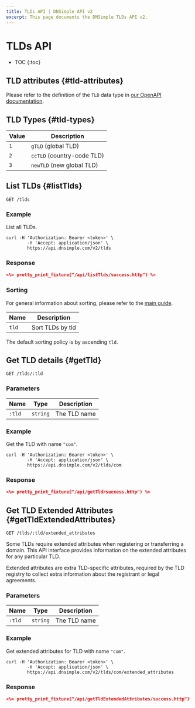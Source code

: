 ```yaml
---
title: TLDs API | DNSimple API v2
excerpt: This page documents the DNSimple TLDs API v2.
---
```


# TLDs API

* TOC
{:toc}


## TLD attributes {#tld-attributes}

Please refer to the definition of the `TLD` data type in [our OpenAPI documentation](/v2/openapi.yml).

## TLD Types {#tld-types}

Value | Description
------|------------
`1`   | `gTLD` (global TLD)
`2`   | `ccTLD` (country-code TLD)
`3`   | `newTLD` (new global TLD)


## List TLDs {#listTlds}

~~~
GET /tlds
~~~

### Example

List all TLDs.

~~~shell
curl -H 'Authorization: Bearer <token>' \
        -H 'Accept: application/json' \
        https://api.dnsimple.com/v2/tlds
~~~

### Response

~~~json
<%= pretty_print_fixture("/api/listTlds/success.http") %>
~~~

### Sorting

For general information about sorting, please refer to the [main guide](/v2/#sorting).

Name | Description
-----|------------
`tld` | Sort TLDs by tld

The default sorting policy is by ascending `tld`.


## Get TLD details {#getTld}

~~~
GET /tlds/:tld
~~~

### Parameters

Name | Type | Description
-----|------|------------
`:tld` | `string` | The TLD name

### Example

Get the TLD with name `"com"`.

~~~shell
curl -H 'Authorization: Bearer <token>' \
        -H 'Accept: application/json' \
        https://api.dnsimple.com/v2/tlds/com
~~~

### Response

~~~json
<%= pretty_print_fixture("/api/getTld/success.http") %>
~~~


## Get TLD Extended Attributes {#getTldExtendedAttributes}

~~~
GET /tlds/:tld/extended_attributes
~~~

Some TLDs require extended attributes when registering or transferring a domain.
This API interface provides information on the extended attributes for any particular TLD.

Extended attributes are extra TLD-specific attributes, required by the TLD registry to collect extra information about the registrant or legal agreements.

### Parameters

Name | Type | Description
-----|------|------------
`:tld` | `string` | The TLD name

### Example

Get extended attributes for TLD with name `"com"`.

~~~shell
curl -H 'Authorization: Bearer <token>' \
        -H 'Accept: application/json' \
        https://api.dnsimple.com/v2/tlds/com/extended_attributes
~~~

### Response

~~~json
<%= pretty_print_fixture("/api/getTldExtendedAttributes/success.http") %>
~~~
